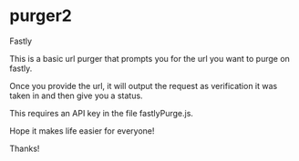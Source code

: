 # purger2
Fastly

This is a basic url purger that prompts you for the url you want to purge on fastly.

Once you provide the url, it will output the request as verification it was taken in and then give you a status.

This requires an API key in the file fastlyPurge.js.

Hope it makes life easier for everyone!

Thanks!
